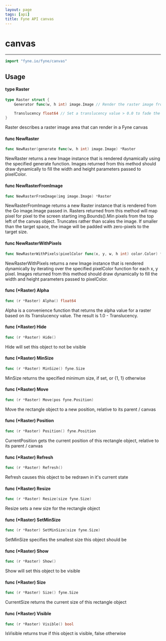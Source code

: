```yaml
---
layout: page
tags: [api]
title: Fyne API canvas
---
```


# canvas
---
```go
import "fyne.io/fyne/canvas"
```

## Usage

#### type Raster

```go
type Raster struct {
	Generator func(w, h int) image.Image // Render the raster image from code

	Translucency float64 // Set a translucency value > 0.0 to fade the raster
}
```

Raster describes a raster image area that can render in a Fyne canvas

#### func  NewRaster

```go
func NewRaster(generate func(w, h int) image.Image) *Raster
```
NewRaster returns a new Image instance that is rendered dynamically using the specified generate function. Images returned from this method should draw dynamically to fill the width and height parameters passed to pixelColor.

#### func  NewRasterFromImage

```go
func NewRasterFromImage(img image.Image) *Raster
```
NewRasterFromImage returns a new Raster instance that is rendered from the Go image.Image passed in. Rasters returned from this method will map pixel for pixel to the screen starting img.Bounds().Min pixels from the top left of the canvas object. Truncates rather than scales the image. If smaller than the target space, the image will be padded with zero-pixels to the target size.

#### func  NewRasterWithPixels

```go
func NewRasterWithPixels(pixelColor func(x, y, w, h int) color.Color) *Raster
```
NewRasterWithPixels returns a new Image instance that is rendered dynamically by iterating over the specified pixelColor function for each x, y pixel. Images returned from this method should draw dynamically to fill the width and height parameters passed to pixelColor.

#### func (*Raster) Alpha

```go
func (r *Raster) Alpha() float64
```
Alpha is a convenience function that returns the alpha value for a raster based on its Translucency value. The result is 1.0 - Translucency.

#### func (*Raster) Hide

```go
func (r *Raster) Hide()
```
Hide will set this object to not be visible

#### func (*Raster) MinSize

```go
func (r *Raster) MinSize() fyne.Size
```
MinSize returns the specified minimum size, if set, or {1, 1} otherwise

#### func (*Raster) Move

```go
func (r *Raster) Move(pos fyne.Position)
```
Move the rectangle object to a new position, relative to its parent / canvas

#### func (*Raster) Position

```go
func (r *Raster) Position() fyne.Position
```
CurrentPosition gets the current position of this rectangle object, relative to its parent / canvas

#### func (*Raster) Refresh

```go
func (r *Raster) Refresh()
```
Refresh causes this object to be redrawn in it's current state

#### func (*Raster) Resize

```go
func (r *Raster) Resize(size fyne.Size)
```
Resize sets a new size for the rectangle object

#### func (*Raster) SetMinSize

```go
func (r *Raster) SetMinSize(size fyne.Size)
```
SetMinSize specifies the smallest size this object should be

#### func (*Raster) Show

```go
func (r *Raster) Show()
```
Show will set this object to be visible

#### func (*Raster) Size

```go
func (r *Raster) Size() fyne.Size
```
CurrentSize returns the current size of this rectangle object

#### func (*Raster) Visible

```go
func (r *Raster) Visible() bool
```
IsVisible returns true if this object is visible, false otherwise
